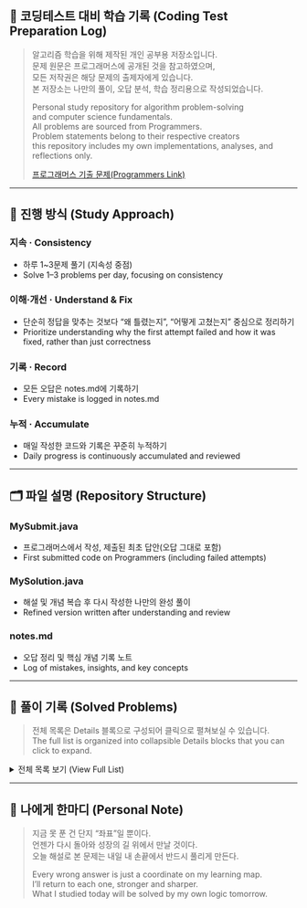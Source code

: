## 📘 코딩테스트 대비 학습 기록 (Coding Test Preparation Log)
> 알고리즘 학습을 위해 제작된 개인 공부용 저장소입니다.<br/>
> 문제 원문은 프로그래머스에 공개된 것을 참고하였으며,<br/>
> 모든 저작권은 해당 문제의 출제자에게 있습니다.<br/>
> 본 저장소는 나만의 풀이, 오답 분석, 학습 정리용으로 작성되었습니다.<br/>
> 
> Personal study repository for algorithm problem-solving<br/>
> and computer science fundamentals.<br/>
> All problems are sourced from Programmers.<br/>
> Problem statements belong to their respective creators<br/>
> this repository includes my own implementations, analyses, and reflections only.<br/>
> 
> [프로그래머스 기출 문제(Programmers Link)](https://programmers.co.kr/learn/challenges?tab=all_challenges)

---

## 📌 진행 방식 (Study Approach)
### 지속 · Consistency 
  - 하루 1~3문제 풀기 (지속성 중점)
  - Solve 1–3 problems per day, focusing on consistency

### 이해·개선 · Understand & Fix
  - 단순히 정답을 맞추는 것보다 “왜 틀렸는지”, “어떻게 고쳤는지” 중심으로 정리하기<br/>
  - Prioritize understanding why the first attempt failed and how it was fixed, rather than just correctness<br/>

### 기록 · Record
  - 모든 오답은 notes.md에 기록하기<br/>
  - Every mistake is logged in notes.md<br/>

### 누적 · Accumulate 
  - 매일 작성한 코드와 기록은 꾸준히 누적하기<br/>
  - Daily progress is continuously accumulated and reviewed<br/>

---

## 🗂️ 파일 설명 (Repository Structure)
### **MySubmit.java**
  - 프로그래머스에서 작성, 제출된 최초 답안(오답 그대로 포함)
  - First submitted code on Programmers (including failed attempts)
### **MySolution.java**
  - 해설 및 개념 복습 후 다시 작성한 나만의 완성 풀이
  - Refined version written after understanding and review
### **notes.md**
  - 오답 정리 및 핵심 개념 기록 노트
  - Log of mistakes, insights, and key concepts

---

## 📌 풀이 기록 (Solved Problems)
> 전체 목록은 Details 블록으로 구성되어 클릭으로 펼쳐보실 수 있습니다.</br>
> The full list is organized into collapsible Details blocks that you can click to expand.
<details> 
  <summary> 전체 목록 보기 (View Full List)</summary>
  <p align="center">
    <table>
      <colgroup>
      <col width="140" /> 
      <col width="360" />
      <col width="500" />
      </colgroup>
      <tr>
        <th>날짜(Date)</th>
        <th>파일명(File Name)</th>
        <th>링크(Link)</th>
      </tr>
      <tr>
        <td nowrap><nobr>2025/10/02</nobr></td>
        <td>new_id_recommendation</td>
        <td nowrap><a href="https://github.com/eunseolgo14/codingtest-practice/blob/main/2025-10-02_new_id_recommendation/notes.md">[바로가기]</a></td>
      </tr>
      <tr>
        <td nowrap><nobr>2025/10/02</nobr></td>
        <td>pressing_key_pad</td>
        <td nowrap><a href="https://github.com/eunseolgo14/codingtest-practice/blob/main/2025-10-02_pressing_key_pad/notes.md">[바로가기]</a></td>
      </tr>
      <tr>
        <td nowrap><nobr>2025/10/02</nobr></td>
        <td>string_in_number_and_words</td>
        <td nowrap><a href="https://github.com/eunseolgo14/codingtest-practice/blob/main/2025-10-02_string_in_number_and_words/notes.md">[바로가기]</a></td>
      </tr>
       <tr>
        <td nowrap><nobr>2025/10/03</nobr></td>
        <td>path_find_game</td>
        <td nowrap><a href="https://github.com/eunseolgo14/codingtest-practice/blob/main/2025-10-03_path_find_game/notes.md">[바로가기]</a></td>
      </tr>
      <tr>
        <td nowrap><nobr>2025/10/03</nobr></td>
        <td>stage_fail_rate</td>
        <td nowrap><a href="https://github.com/eunseolgo14/codingtest-practice/blob/main/2025-10-03_stage_fail_rate/notes.md">[바로가기]</a></td>
      </tr>
      <tr>
        <td nowrap><nobr>2025/10/03</nobr></td>
        <td>truck_passing_through_bridge</td>
        <td nowrap><a href="https://github.com/eunseolgo14/codingtest-practice/blob/main/2025-10-03_truck_passing_through_bridge/notes.md">[바로가기]</a></td>
      </tr>
      <tr>
        <td nowrap><nobr>2025/10/04</nobr></td>
        <td>proccess</td>
        <td nowrap><a href="https://github.com/eunseolgo14/codingtest-practice/blob/main/2025-10-04_proccess/notes.md">[바로가기]</a></td>
      </tr>
      <tr>
        <td nowrap><nobr>2025/10/06</nobr></td>
        <td>move_trough_blocks</td>
        <td nowrap><a href="https://github.com/eunseolgo14/codingtest-practice/blob/main/2025-10-06_move_trough_blocks/notes.md">[바로가기]</a></td>
      </tr>
      <tr>
        <td nowrap><nobr>2025/10/06</nobr></td>
        <td>calc_parking_fee</td>
        <td nowrap><a href="https://github.com/eunseolgo14/codingtest-practice/blob/main/2025-10-06_calc_parking_fee/notes.md">[바로가기]</a></td>
      </tr>
      <tr>
        <td nowrap><nobr>2025/10/07</nobr></td>
        <td>archery_contest</td>
        <td nowrap><a href="https://github.com/eunseolgo14/codingtest-practice/blob/main/2025-10-07_archery_contest/notes.md">[바로가기]</a></td>
      </tr>
      <tr>
        <td nowrap><nobr>2025/10/09</nobr></td>
        <td>parentheses_transformation</td>
        <td nowrap><a href="https://github.com/eunseolgo14/codingtest-practice/blob/main/2025-10-09_parentheses_transformation/notes.md">[바로가기]</a></td>
      </tr>
      <tr>
        <td nowrap><nobr>2025/10/09</nobr></td>
        <td>lank_search</td>
        <td nowrap><a href="https://github.com/eunseolgo14/codingtest-practice/blob/main/2025-10-09_lank_search/notes.md">[바로가기]</a></td>
      </tr>
      <tr>
        <td nowrap><nobr>2025/10/10</nobr></td>
        <td>shared_taxi_fare</td>
        <td nowrap><a href="https://github.com/eunseolgo14/codingtest-practice/blob/main/2025-10-10_shared_taxi_fare/notes.md">[바로가기]</a></td>
      </tr>
      <tr>
        <td nowrap><nobr>2025/10/15</nobr></td>
        <td>shortest_game_map</td>
        <td nowrap><a href="https://github.com/eunseolgo14/codingtest-practice/blob/main/2025-10-15_shortest_game_map/notes.md">[바로가기]</a></td>
      </tr>
      <tr>
        <td nowrap><nobr>2025/10/16</nobr></td>
        <td>advertisement_insertion</td>
        <td nowrap><a href="https://github.com/eunseolgo14/codingtest-practice/blob/main/2025-10-16_advertisement_insertion/notes.md">[바로가기]</a></td>
      </tr>
    </table>
  </p>
</details>

---

## 🦔 나에게 한마디 (Personal Note)
> 지금 못 푼 건 단지 “좌표”일 뿐이다.<br/>
> 언젠가 다시 돌아와 성장의 길 위에서 만날 것이다.<br/>
> 오늘 해설로 본 문제는 내일 내 손끝에서 반드시 풀리게 만든다.<br/>
> 
> Every wrong answer is just a coordinate on my learning map.<br/>
> I’ll return to each one, stronger and sharper.<br/>
> What I studied today will be solved by my own logic tomorrow.<br/>
